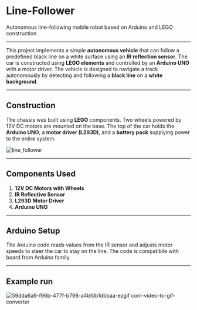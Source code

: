 # Line-Follower

Autonomous line-following mobile robot based on Arduino and LEGO construction.

---

This project implements a simple **autonomous vehicle** that can follow a predefined black line on a white surface using an **IR reflection sensor**. The car is constructed using **LEGO elements** and controlled by an **Arduino UNO** with a motor driver.
The vehicle is designed to navigate a track autonomously by detecting and following a **black line** on a **white background**.

---

## Construction

The chassis was built using **LEGO** components. Two wheels powered by 12V DC motors are mounted on the base. The top of the car holds the **Arduino UNO**, a **motor driver (L293D)**, and a **battery pack** supplying power to the entire system.

![line_follower](https://github.com/user-attachments/assets/0fbe7c47-612b-4554-91cd-ebaa25542acf)

---

## Components Used

1. **12V DC Motors with Wheels**  
2. **IR Reflective Sensor**  
3. **L293D Motor Driver**  
4. **Arduino UNO**  

---

## Arduino Setup

The Arduino code reads values from the IR sensor and adjusts motor speeds to steer the car to stay on the line.
The code is compatibile with  board from Arduino family.

---

## Example run 

![59dda6a9-f96b-477f-b798-a4bfdb1dbbaa-ezgif com-video-to-gif-converter](https://github.com/user-attachments/assets/e4b12838-33c3-4df7-83b6-d6816462fa8e)


